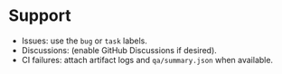 # Support
- Issues: use the `bug` or `task` labels.
- Discussions: (enable GitHub Discussions if desired).
- CI failures: attach artifact logs and `qa/summary.json` when available.
